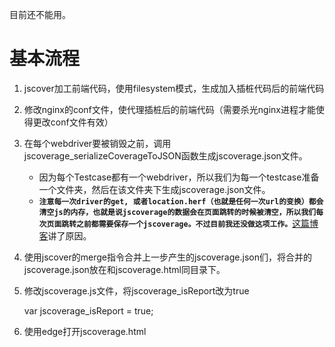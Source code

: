 目前还不能用。

# 基本流程
1. jscover加工前端代码，使用filesystem模式，生成加入插桩代码后的前端代码
2. 修改nginx的conf文件，使代理插桩后的前端代码（需要杀光nginx进程才能使得更改conf文件有效）
3. 在每个webdriver要被销毁之前，调用jscoverage_serializeCoverageToJSON函数生成jscoverage.json文件。
    * 因为每个Testcase都有一个webdriver，所以我们为每一个testcase准备一个文件夹，然后在该文件夹下生成jscoverage.json文件。
    * __`注意每一次driver的get, 或者location.herf（也就是任何一次url的变换）都会清空js的内存，也就是说jscoverage的数据会在页面跳转的时候被清空，所以我们每次页面跳转之前都需要保存一个jscoverage。不过目前我还没做这项工作。`__[这篇博客](http://www.cnblogs.com/rgqancy/p/6878275.html)讲了原因。
4. 使用jscover的merge指令合并上一步产生的jscoverage.json们，将合并的jscoverage.json放在和jscoverage.html同目录下。
5. 修改jscoverage.js文件，将jscoverage_isReport改为true

    var jscoverage_isReport = true;
6. 使用edge打开jscoverage.html